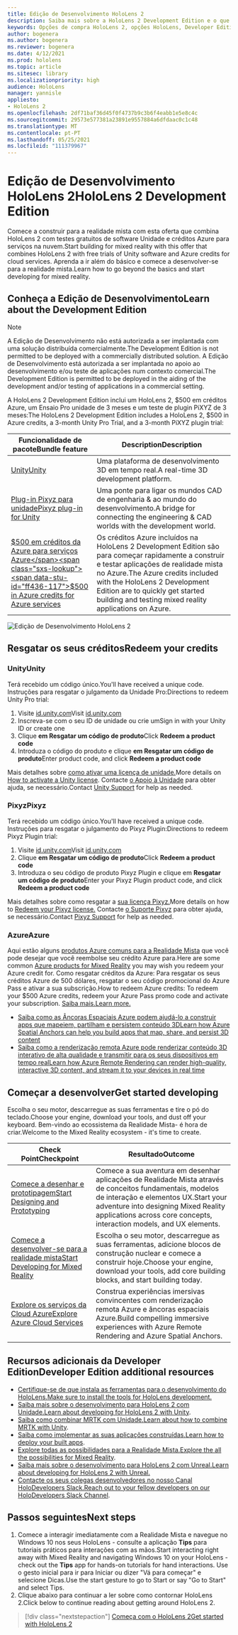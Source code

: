 ```yaml
---
title: Edição de Desenvolvimento HoloLens 2
description: Saiba mais sobre a HoloLens 2 Development Edition e o que fazer depois de obter um dos seus.
keywords: Opções de compra HoloLens 2, opções HoloLens, Developer Edition
author: bogenera
ms.author: bogenera
ms.reviewer: bogenera
ms.date: 4/12/2021
ms.prod: hololens
ms.topic: article
ms.sitesec: library
ms.localizationpriority: high
audience: HoloLens
manager: yannisle
appliesto:
- HoloLens 2
ms.openlocfilehash: 2df71baf36d45f0f4737b9c3b6f4eabb1e5e8c4c
ms.sourcegitcommit: 29573e577381a23891e9557884a6dfdaac0c1c48
ms.translationtype: MT
ms.contentlocale: pt-PT
ms.lasthandoff: 05/25/2021
ms.locfileid: "111379967"
---
```

# <a name="hololens-2-development-edition"></a><span data-ttu-id="ff436-104">Edição de Desenvolvimento HoloLens 2</span><span class="sxs-lookup"><span data-stu-id="ff436-104">HoloLens 2 Development Edition</span></span>

<span data-ttu-id="ff436-105">Comece a construir para a realidade mista com esta oferta que combina HoloLens 2 com testes gratuitos de software Unidade e créditos Azure para serviços na nuvem.</span><span class="sxs-lookup"><span data-stu-id="ff436-105">Start building for mixed reality with this offer that combines HoloLens 2 with free trials of Unity software and Azure credits for cloud services.</span></span> <span data-ttu-id="ff436-106">Aprenda a ir além do básico e comece a desenvolver-se para a realidade mista.</span><span class="sxs-lookup"><span data-stu-id="ff436-106">Learn how to go beyond the basics and start developing for mixed reality.</span></span>

## <a name="learn-about-the-development-edition"></a><span data-ttu-id="ff436-107">Conheça a Edição de Desenvolvimento</span><span class="sxs-lookup"><span data-stu-id="ff436-107">Learn about the Development Edition</span></span>

> [!NOTE]
> <span data-ttu-id="ff436-108">A Edição de Desenvolvimento não está autorizada a ser implantada com uma solução distribuída comercialmente.</span><span class="sxs-lookup"><span data-stu-id="ff436-108">The Development Edition is not permitted to be deployed with a commercially distributed solution.</span></span> <span data-ttu-id="ff436-109">A Edição de Desenvolvimento está autorizada a ser implantada no apoio ao desenvolvimento e/ou teste de aplicações num contexto comercial.</span><span class="sxs-lookup"><span data-stu-id="ff436-109">The Development Edition is permitted to be deployed in the aiding of the development and/or testing of applications in a commercial setting.</span></span>  

<span data-ttu-id="ff436-110">A HoloLens 2 Development Edition inclui um HoloLens 2, $500 em créditos Azure, um Ensaio Pro unidade de 3 meses e um teste de plugin PiXYZ de 3 meses:</span><span class="sxs-lookup"><span data-stu-id="ff436-110">The HoloLens 2 Development Edition includes a HoloLens 2, $500 in Azure credits, a 3-month Unity Pro Trial, and a 3-month PiXYZ plugin trial:</span></span>

| <span data-ttu-id="ff436-111">Funcionalidade de pacote</span><span class="sxs-lookup"><span data-stu-id="ff436-111">Bundle feature</span></span> | <span data-ttu-id="ff436-112">Description</span><span class="sxs-lookup"><span data-stu-id="ff436-112">Description</span></span> |
|---|---|
|  [<span data-ttu-id="ff436-113">Unity</span><span class="sxs-lookup"><span data-stu-id="ff436-113">Unity</span></span>](https://unity.com/) | <span data-ttu-id="ff436-114">Uma plataforma de desenvolvimento 3D em tempo real.</span><span class="sxs-lookup"><span data-stu-id="ff436-114">A real-time 3D development platform.</span></span>   |
|  [<span data-ttu-id="ff436-115">Plug-in Pixyz para unidade</span><span class="sxs-lookup"><span data-stu-id="ff436-115">Pixyz plug-in for Unity</span></span>](https://www.pixyz-software.com/plugin/) | <span data-ttu-id="ff436-116">Uma ponte para ligar os mundos CAD de engenharia &amp; ao mundo do desenvolvimento.</span><span class="sxs-lookup"><span data-stu-id="ff436-116">A bridge for connecting the engineering &amp; CAD worlds with the development world.</span></span>   |
| [<span data-ttu-id="ff436-117">$500 em créditos da Azure para serviços Azure</span><span class="sxs-lookup"><span data-stu-id="ff436-117">$500 in Azure credits for Azure services</span></span>](https://azure.microsoft.com/resources/) | <span data-ttu-id="ff436-118">Os créditos Azure incluídos na HoloLens 2 Development Edition são para começar rapidamente a construir e testar aplicações de realidade mista no Azure.</span><span class="sxs-lookup"><span data-stu-id="ff436-118">The Azure credits included with the HoloLens 2 Development Edition are to quickly get started building and testing mixed reality applications on Azure.</span></span> |

![Edição de Desenvolvimento HoloLens 2](./images/hololens-2-dev-ed.png)

## <a name="redeem-your-credits"></a><span data-ttu-id="ff436-120">Resgatar os seus créditos</span><span class="sxs-lookup"><span data-stu-id="ff436-120">Redeem your credits</span></span>

### <a name="unity"></a><span data-ttu-id="ff436-121">Unity</span><span class="sxs-lookup"><span data-stu-id="ff436-121">Unity</span></span>
<span data-ttu-id="ff436-122">Terá recebido um código único.</span><span class="sxs-lookup"><span data-stu-id="ff436-122">You'll have received a unique code.</span></span> <span data-ttu-id="ff436-123">Instruções para resgatar o julgamento da Unidade Pro:</span><span class="sxs-lookup"><span data-stu-id="ff436-123">Directions to redeem Unity Pro trial:</span></span>
1. <span data-ttu-id="ff436-124">Visite [id.unity.com](http://id.unity.com/)</span><span class="sxs-lookup"><span data-stu-id="ff436-124">Visit [id.unity.com](http://id.unity.com/)</span></span>
1. <span data-ttu-id="ff436-125">Inscreva-se com o seu ID de unidade ou crie um</span><span class="sxs-lookup"><span data-stu-id="ff436-125">Sign in with your Unity ID or create one</span></span>
1. <span data-ttu-id="ff436-126">Clique **em Resgatar um código de produto**</span><span class="sxs-lookup"><span data-stu-id="ff436-126">Click **Redeem a product code**</span></span>
1. <span data-ttu-id="ff436-127">Introduza o código do produto e clique **em Resgatar um código de produto**</span><span class="sxs-lookup"><span data-stu-id="ff436-127">Enter product code, and click **Redeem a product code**</span></span>

<span data-ttu-id="ff436-128">Mais detalhes sobre [como ativar uma licença de unidade.](https://support.unity3d.com/hc/articles/211438683-How-do-I-activate-my-license-)</span><span class="sxs-lookup"><span data-stu-id="ff436-128">More details on [How to activate a Unity license](https://support.unity3d.com/hc/articles/211438683-How-do-I-activate-my-license-).</span></span> <span data-ttu-id="ff436-129">Contacte [o Apoio à Unidade](https://support.unity3d.com/hc) para obter ajuda, se necessário.</span><span class="sxs-lookup"><span data-stu-id="ff436-129">Contact [Unity Support](https://support.unity3d.com/hc) for help as needed.</span></span>  

### <a name="pixyz"></a><span data-ttu-id="ff436-130">Pixyz</span><span class="sxs-lookup"><span data-stu-id="ff436-130">Pixyz</span></span>
<span data-ttu-id="ff436-131">Terá recebido um código único.</span><span class="sxs-lookup"><span data-stu-id="ff436-131">You'll have received a unique code.</span></span> <span data-ttu-id="ff436-132">Instruções para resgatar o julgamento do Pixyz Plugin:</span><span class="sxs-lookup"><span data-stu-id="ff436-132">Directions to redeem Pixyz Plugin trial:</span></span>
1. <span data-ttu-id="ff436-133">Visite [id.unity.com](http://id.unity.com/)</span><span class="sxs-lookup"><span data-stu-id="ff436-133">Visit [id.unity.com](http://id.unity.com/)</span></span>
1. <span data-ttu-id="ff436-134">Clique **em Resgatar um código de produto**</span><span class="sxs-lookup"><span data-stu-id="ff436-134">Click **Redeem a product code**</span></span>
1. <span data-ttu-id="ff436-135">Introduza o seu código de produto Pixyz Plugin e clique em **Resgatar um código de produto**</span><span class="sxs-lookup"><span data-stu-id="ff436-135">Enter your Pixyz Plugin product code, and click **Redeem a product code**</span></span>

<span data-ttu-id="ff436-136">Mais detalhes sobre como resgatar a [sua licença Pixyz.](https://www.pixyz-software.com/documentations/html/2020.1/review/TrialLicense.html)</span><span class="sxs-lookup"><span data-stu-id="ff436-136">More details on how to [Redeem your Pixyz license.](https://www.pixyz-software.com/documentations/html/2020.1/review/TrialLicense.html)</span></span> <span data-ttu-id="ff436-137">Contacte [o Suporte Pixyz](https://www.pixyz-software.com/support/) para obter ajuda, se necessário.</span><span class="sxs-lookup"><span data-stu-id="ff436-137">Contact [Pixyz Support](https://www.pixyz-software.com/support/) for help as needed.</span></span>

### <a name="azure"></a><span data-ttu-id="ff436-138">Azure</span><span class="sxs-lookup"><span data-stu-id="ff436-138">Azure</span></span>
<span data-ttu-id="ff436-139">Aqui estão alguns [produtos Azure comuns para a Realidade Mista](https://azure.microsoft.com/topic/mixed-reality/) que você pode desejar que você reembolse seu crédito Azure para.</span><span class="sxs-lookup"><span data-stu-id="ff436-139">Here are some common [Azure products for Mixed Reality](https://azure.microsoft.com/topic/mixed-reality/) you may wish you redeem your Azure credit for.</span></span>
<span data-ttu-id="ff436-140">Como resgatar créditos da Azure: Para resgatar os seus créditos Azure de 500 dólares, resgatar o seu código promocional do Azure Pass e ativar a sua subscrição.</span><span class="sxs-lookup"><span data-stu-id="ff436-140">How to redeem Azure credits: To redeem your $500 Azure credits, redeem your Azure Pass promo code and activate your subscription.</span></span> [<span data-ttu-id="ff436-141">Saiba mais.</span><span class="sxs-lookup"><span data-stu-id="ff436-141">Learn more.</span></span>](hololens2-development-edition-faq.md#how-can-i-redeem-my-500-azure-credit)

- [<span data-ttu-id="ff436-142">Saiba como as Âncoras Espaciais Azure podem ajudá-lo a construir apps que mapeiem, partilham e persistem conteúdo 3D</span><span class="sxs-lookup"><span data-stu-id="ff436-142">Learn how Azure Spatial Anchors can help you build apps that map, share, and persist 3D content</span></span>](https://azure.microsoft.com/services/spatial-anchors/)
- [<span data-ttu-id="ff436-143">Saiba como a renderização remota Azure pode renderizar conteúdo 3D interativo de alta qualidade e transmitir para os seus dispositivos em tempo real</span><span class="sxs-lookup"><span data-stu-id="ff436-143">Learn how Azure Remote Rendering can render high-quality, interactive 3D content, and stream it to your devices in real time</span></span>](https://azure.microsoft.com/services/remote-rendering/)

## <a name="get-started-developing"></a><span data-ttu-id="ff436-144">Começar a desenvolver</span><span class="sxs-lookup"><span data-stu-id="ff436-144">Get started developing</span></span>

<span data-ttu-id="ff436-145">Escolha o seu motor, descarregue as suas ferramentas e tire o pó do teclado.</span><span class="sxs-lookup"><span data-stu-id="ff436-145">Choose your engine, download your tools, and dust off your keyboard.</span></span> <span data-ttu-id="ff436-146">Bem-vindo ao ecossistema da Realidade Mista- é hora de criar.</span><span class="sxs-lookup"><span data-stu-id="ff436-146">Welcome to the Mixed Reality ecosystem - it's time to create.</span></span>

|     <span data-ttu-id="ff436-147">Check Point</span><span class="sxs-lookup"><span data-stu-id="ff436-147">Checkpoint</span></span>                              |     <span data-ttu-id="ff436-148">Resultado</span><span class="sxs-lookup"><span data-stu-id="ff436-148">Outcome</span></span>                                                                                                                    |
|---------------------------------------------|---------------------------------------------------------------------------------------------------------------------------------|
|     [<span data-ttu-id="ff436-149">Comece a desenhar e prototipagem</span><span class="sxs-lookup"><span data-stu-id="ff436-149">Start Designing and Prototyping</span></span>](https://docs.microsoft.com/windows/mixed-reality/design/design)         |     <span data-ttu-id="ff436-150">Comece a sua aventura em desenhar aplicações de Realidade Mista através de conceitos fundamentais, modelos de interação e elementos UX.</span><span class="sxs-lookup"><span data-stu-id="ff436-150">Start your adventure into designing Mixed Reality applications across core concepts, interaction models, and UX elements.</span></span>     |
|     [<span data-ttu-id="ff436-151">Comece a desenvolver-se para a realidade mista</span><span class="sxs-lookup"><span data-stu-id="ff436-151">Start Developing for Mixed Reality</span></span>](https://docs.microsoft.com/windows/mixed-reality/develop/development?tabs=unity)    |     <span data-ttu-id="ff436-152">Escolha o seu motor, descarregue as suas ferramentas, adicione blocos de construção nuclear e comece a construir hoje.</span><span class="sxs-lookup"><span data-stu-id="ff436-152">Choose your engine, download your tools, add core building blocks, and start building today.</span></span>                                  |
|     [<span data-ttu-id="ff436-153">Explore os serviços da Cloud Azure</span><span class="sxs-lookup"><span data-stu-id="ff436-153">Explore Azure Cloud Services</span></span>](https://docs.microsoft.com/windows/mixed-reality/develop/mixed-reality-cloud-services)            |     <span data-ttu-id="ff436-154">Construa experiências imersivas convincentes com renderização remota Azure e âncoras espaciais Azure.</span><span class="sxs-lookup"><span data-stu-id="ff436-154">Build compelling immersive experiences with Azure Remote Rendering and Azure Spatial Anchors.</span></span>                                 |

## <a name="developer-edition-additional-resources"></a><span data-ttu-id="ff436-155">Recursos adicionais da Developer Edition</span><span class="sxs-lookup"><span data-stu-id="ff436-155">Developer Edition additional resources</span></span>

- [<span data-ttu-id="ff436-156">Certifique-se de que instala as ferramentas para o desenvolvimento do HoloLens.</span><span class="sxs-lookup"><span data-stu-id="ff436-156">Make sure to install the tools for HoloLens development.</span></span>](https://docs.microsoft.com/windows/mixed-reality/develop/install-the-tools?tabs=unity)
- <span data-ttu-id="ff436-157">[Saiba mais sobre o desenvolvimento para HoloLens 2 com Unidade.](https://docs.microsoft.com/windows/mixed-reality/develop/unity/unity-development-overview?tabs=mrtk%2Carr%2Chl2)</span><span class="sxs-lookup"><span data-stu-id="ff436-157">[Learn about developing for HoloLens 2 with Unity](https://docs.microsoft.com/windows/mixed-reality/develop/unity/unity-development-overview?tabs=mrtk%2Carr%2Chl2).</span></span>
- <span data-ttu-id="ff436-158">[Saiba como combinar MRTK com Unidade.](https://docs.microsoft.com/windows/mixed-reality/develop/unity/mrtk-getting-started)</span><span class="sxs-lookup"><span data-stu-id="ff436-158">[Learn about how to combine MRTK with Unity](https://docs.microsoft.com/windows/mixed-reality/develop/unity/mrtk-getting-started).</span></span>
- <span data-ttu-id="ff436-159">[Saiba como implementar as suas aplicações construídas.](https://docs.microsoft.com/hololens/app-deploy-overview)</span><span class="sxs-lookup"><span data-stu-id="ff436-159">[Learn how to deploy your built apps](https://docs.microsoft.com/hololens/app-deploy-overview).</span></span>
- <span data-ttu-id="ff436-160">[Explore todas as possibilidades para a Realidade Mista.](https://docs.microsoft.com/windows/mixed-reality/)</span><span class="sxs-lookup"><span data-stu-id="ff436-160">[Explore the all the possibilities for Mixed Reality](https://docs.microsoft.com/windows/mixed-reality/).</span></span>
- [<span data-ttu-id="ff436-161">Saiba mais sobre o desenvolvimento para HoloLens 2 com Unreal.</span><span class="sxs-lookup"><span data-stu-id="ff436-161">Learn about developing for HoloLens 2 with Unreal.</span></span>](https://docs.microsoft.com/windows/mixed-reality/develop/unreal/unreal-development-overview?tabs=mrtk%2Casa)
- <span data-ttu-id="ff436-162">[Contacte os seus colegas desenvolvedores no nosso Canal HoloDevelopers Slack.](https://holodevelopersslack.azurewebsites.net/)</span><span class="sxs-lookup"><span data-stu-id="ff436-162">[Reach out to your fellow developers on our HoloDevelopers Slack Channel](https://holodevelopersslack.azurewebsites.net/).</span></span>

## <a name="next-steps"></a><span data-ttu-id="ff436-163">Passos seguintes</span><span class="sxs-lookup"><span data-stu-id="ff436-163">Next steps</span></span>

1. <span data-ttu-id="ff436-164">Comece a interagir imediatamente com a Realidade Mista e navegue no Windows 10 nos seus HoloLens - consulte a aplicação **Tips** para tutoriais práticos para interações com as mãos.</span><span class="sxs-lookup"><span data-stu-id="ff436-164">Start interacting right away with Mixed Reality and navigating Windows 10 on your HoloLens - check out the **Tips** app for hands-on tutorials for hand interactions.</span></span> <span data-ttu-id="ff436-165">Use o gesto inicial para ir para Iniciar ou dizer "Vá para começar" e selecione Dicas.</span><span class="sxs-lookup"><span data-stu-id="ff436-165">Use the start gesture to go to Start or say "Go to Start" and select Tips.</span></span>
1. <span data-ttu-id="ff436-166">Clique abaixo para continuar a ler sobre como contornar HoloLens 2.</span><span class="sxs-lookup"><span data-stu-id="ff436-166">Click below to continue reading about getting around HoloLens 2.</span></span>

> [!div class="nextstepaction"]
> [<span data-ttu-id="ff436-167">Começa com o HoloLens 2</span><span class="sxs-lookup"><span data-stu-id="ff436-167">Get started with HoloLens 2</span></span>](hololens2-basic-usage.md)